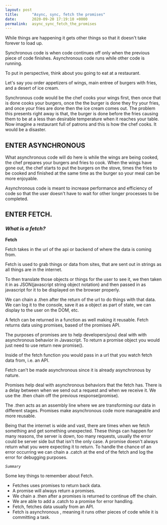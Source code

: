 ```yaml
---
layout: post
title:      "Async, sync, fetch the promises"
date:       2020-09-20 17:19:10 +0000
permalink:  async_sync_fetch_the_promises
---
```


While things are happening it gets other things so that it doesn't take forever to load up.

Synchronous code is when code continues off only when the previous piece of code finishes.
Asynchronous code runs while other code is running.

To put in perspective, think about you going to eat at a restaurant.

Let's say you order appetizers of wings, main entree of burgers with fries, and a desert of ice cream.

Synchronous code would be the chef cooks your wings first, then once that is done cooks your burgers, once the the burger is done they fry your fries, and once your fries are done then the ice cream comes out. The problem this presents right away is that, the burger is done before the fries causing them to be at a less than desirable temperature when it reaches your table. Now imagine a restaurant full of patrons and this is how the chef cooks. It would be a disaster.

## ENTER ASYNCHRONOUS
What asynchronous code will do here is while the wings are being cooked, the chef prepares your burgers and fries to cook. When the wings have gone out, the chef starts to put the burgers on the stove, times the fries to be cooked and finished at the same time as the burger so your meal can be more enjoyable.

Asynchronous code is meant to increase performance and efficiency of code so that the user doesn't have to wait for other longer processes to be completed.

## ENTER FETCH.

### *What is a fetch?*

**Fetch**

Fetch takes in the url of the api or backend of where the data is coming from.

Fetch is used to grab things or data from sites, that are sent out in strings as all things are in the internet.

To then translate those objects or things for the user to see it, we then taken it in as JSON(javascript string object notation) and then passed in as javascript for it to be displayed on the browser properly.

We can chain a .then after the return of the url to do things with that data. We can log it to the console, save it as a object as part of state, we can display to the user on the DOM, etc.

A fetch can be returned in a function as well making it reusable. Fetch returns data using promises, based of the promises API.

The purposes of promises are to help developers(you) deal with with asynchronous behavior in Javascript. To return a promise object you would just need to use return new promise().

Inside of the fetch function you would pass in a url that you watch fetch data from, i.e. an API.

Fetch can't be made asynchronous since it is already asynchronous by nature.

Promises help deal with asynchronous behaviors that the fetch has. There is a delay between when we send out a request and when we receive it. We use the .then chain off the previous response(promise).

The .then acts as an assembly line where we are transforming our data in different stages. Promises make asynchronous code more manageable and more reusable.

Being that the internet is wide and vast, there are times when we fetch something and get something unexpected. These things can happen for many reasons, the server is down, too many requests, usually the error could be server side but that isn't the only case. A promise doesn't always return what you were expecting it to return. To handle the chance of an error occurring we can chain a .catch at the end of the fetch and log the error for debugging purposes.

*`Summary`*

Some key things to remember about Fetch.

* Fetches uses promises to return back data. 
* A promise will always return a promises.
* We chain a .then after a promises is returned to continue off the chain.
* We are able to add a .catch to a promise for error handling.
* Fetch, fetches data usually from an API.
* Fetch is asynchronous , meaning it runs other pieces of code while it is committing a task.

